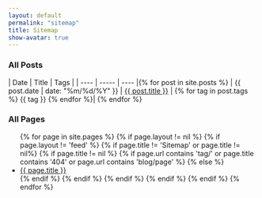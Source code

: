 ```yaml
---
layout: default
permalink: "sitemap"
title: Sitemap
show-avatar: true
---
```


### All Posts

| <i class="fa fa-calendar" aria-hidden="true"></i> Date | <i class="fa fa-pencil-square-o" aria-hidden="true"></i> Title | <i class="fa fa-hashtag" aria-hidden="true"></i> Tags |
| ---- | ----- | ---- |{% for post in site.posts %}
| {{ post.date | date: "%m/%d/%Y" }} | <a href="{{ url }}{{ post.url | remove: 'index.html' }}">{{ post.title }}</a> | {% for tag in post.tags %} <i class="fa fa-tag" aria-hidden="true"></i>{{ tag }} {% endfor %}| {% endfor %}

### All Pages
<ul>
{% for page in site.pages %}
    {% if page.layout != nil %}
        {% if page.layout != 'feed' %}
            {% if page.title != 'Sitemap' or page.title != nil%}
                {% if page.title != nil %}
                    {% if page.url contains 'tag/' or page.title contains '404' or page.url contains 'blog/page' %}
                    {% else %}
<li><a href="{{ url }}{{ page.url | remove: 'index.html' }}">{{ page.title }}</a> </li>
                    {% endif %}
                {% endif %}
            {% endif %}
        {% endif %}
    {% endif %}
{% endfor %}
</ul>
